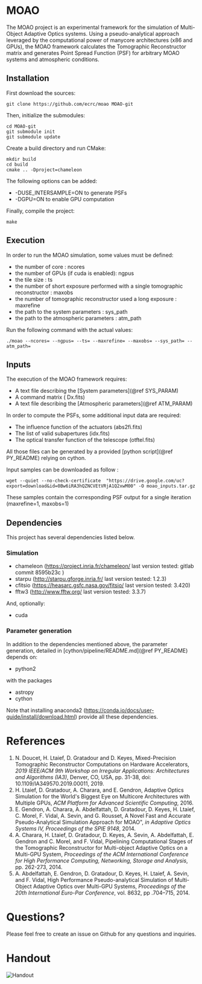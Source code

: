 MOAO
========
The MOAO project is an experimental framework for the simulation 
of Multi-Object Adaptive Optics systems.
Using a pseudo-analytical approach leveraged by the computational power of 
manycore architectures (x86 and GPUs), the MOAO framework calculates 
the Tomographic Reconstructor matrix and generates Point Spread Function (PSF)
for arbitrary MOAO systems and atmospheric conditions.


Installation
-------------
First download the sources:
~~~
git clone https://github.com/ecrc/moao MOAO-git
~~~

Then, initialize the submodules:
~~~
cd MOAO-git
git submodule init
git submodule update
~~~

Create a build directory and run CMake:
~~~
mkdir build
cd build
cmake .. -Dproject=chameleon
~~~

The following options can be added:
* -DUSE_INTERSAMPLE=ON to generate PSFs
* -DGPU=ON to enable GPU computation

Finally, compile the project:
~~~
make
~~~


Execution
----------
In order to run the MOAO simulation, some values must be defined:
* the number of core : ncores
* the number of GPUs (if cuda is enabled): ngpus
* the tile size : ts
* the number of short exposure performed with a single tomographic reconstructor : maxobs
* the number of tomographic reconstructor used a long exposure : maxrefine
* the path to the system parameters : sys_path
* the path to the atmospheric parameters : atm_path

Run the following command with the actual values:
~~~
./moao --ncores= --ngpus= --ts= --maxrefine= --maxobs= --sys_path= --atm_path=
~~~

Inputs
------
The execution of the MOAO framework requires:
* A text file describing the [System parameters](@ref SYS_PARAM)
* A command matrix ( Dx.fits)
* A text file describing the [Atmospheric parameters](@ref ATM_PARAM) 

In order to compute the PSFs, some additional input data are required:
* The influence function of the actuators (abs2fi.fits)
* The list of valid subapertures (idx.fits)
* The optical transfer function of the telescope (otftel.fits)

All those files can be generated by a provided [python script](@ref PY_README) relying on cython.

Input samples can be downloaded as follow :
~~~
wget --quiet --no-check-certificate  "https://drive.google.com/uc?export=download&id=0Bw6iRA3hQZNCVEtVRjA1Q2xwM00" -O moao_inputs.tar.gz
~~~
These samples contain the corresponding PSF output for a single iteration (maxrefine=1, maxobs=1)

Dependencies
------------
This project has several dependencies listed below.

### Simulation ###

* chameleon     (https://project.inria.fr/chameleon/ last version tested: gitlab commit 8595b23c )
* starpu        (http://starpu.gforge.inria.fr/ last version tested: 1.2.3)
* cfitsio       (https://heasarc.gsfc.nasa.gov/fitsio/ last version tested: 3.420)
* fftw3         (http://www.fftw.org/ last version tested: 3.3.7)

And, optionally: 
* cuda

### Parameter generation ###
In addition to the dependencies mentioned above,
the parameter generation, detailed in [cython/pipeline/README.md](@ref PY_README) depends on:

* python2

with the packages

* astropy
* cython 

Note that installing anaconda2 (https://conda.io/docs/user-guide/install/download.html) 
provide all these dependencies.


References
==========
1. N. Doucet, H. Ltaief, D. Gratadour and D. Keyes, Mixed-Precision Tomographic Reconstructor 
Computations on Hardware Accelerators, *2019 IEEE/ACM 9th Workshop on Irregular Applications: 
Architectures and Algorithms (IA3)*, Denver, CO, USA, pp. 31-38, doi: 10.1109/IA349570.2019.00011, 2019.
2. H. Ltaief, D. Gratadour, A. Charara, and E. Gendron, Adaptive Optics Simulation for the
World's Biggest Eye on Multicore Architectures with Multiple GPUs, *ACM Platform for
Advanced Scientific Computing*, 2016.
3. E. Gendron, A. Charara, A. Abdelfattah, D. Gratadour, D. Keyes, H. Ltaief, C. Morel, F.
Vidal, A. Sevin, and G. Rousset, A Novel Fast and Accurate Pseudo-Analytical Simulation Approach
for MOAO", *in Adaptive Optics Systems IV, Proceedings of the SPIE 9148*, 2014.
4. A. Charara, H. Ltaief, D. Gratadour, D. Keyes, A. Sevin, A. Abdelfattah, E. Gendron and C.
Morel, and F. Vidal, Pipelining Computational Stages of the Tomographic Reconstructor for
Multi-object Adaptive Optics on a Multi-GPU System, *Proceedings of the ACM International
Conference for High Performance Computing, Networking, Storage and Analysis*, pp. 262-273, 2014.
5. A. Abdelfattah, E. Gendron, D. Gratadour, D. Keyes, H. Ltaief, A. Sevin, and F. Vidal, High
Performance Pseudo-analytical Simulation of Multi-Object Adaptive Optics over Multi-GPU
Systems, *Proceedings of the 20th International Euro-Par Conference*, vol. 8632, pp .704–715, 2014.


Questions?
==========
Please feel free to create an issue on Github for any questions and inquiries.


Handout
========
![Handout](docs/astronomy-handout-final.png)
